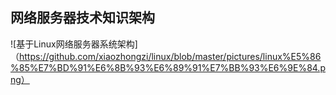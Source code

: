 ## 网络服务器技术知识架构

![基于Linux网络服务器系统架构]（https://github.com/xiaozhongzi/linux/blob/master/pictures/linux%E5%86%85%E7%BD%91%E6%8B%93%E6%89%91%E7%BB%93%E6%9E%84.png）


